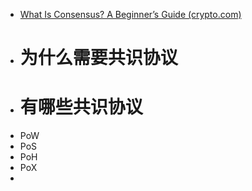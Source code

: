 - [What Is Consensus? A Beginner’s Guide (crypto.com)](https://crypto.com/university/consensus-mechanisms-explained)
- # 为什么需要共识协议
- # 有哪些共识协议
- PoW
- PoS
- PoH
- PoX
-